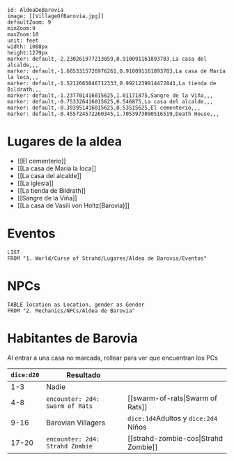 ```leaflet
id: AldeaDeBarovia 
image: [[VillageOfBarovia.jpg]]
defaultZoom: 9
minZoom:9
maxZoom:10
unit: feet
width: 1008px
height:1279px
marker: default,-2.230261977213859,0.910091161893783,La casa del alcalde,,,
marker: default,-1.6853315726976261,0.910091161893783,La casa de María la loca,,,
marker: default,-1.5212665046712333,0.9921239914472841,La tienda de Bildrath,,,
marker: default,-1.237701416015625,1.01171875,Sangre de la Viña,,,
marker: default,-0.753326416015625,0.546875,La casa del alcalde,,,
marker: default,-0.393951416015625,0.53515625,El cementerio,,,
marker: default,-0.455724572260345,1.7053973090516519,Death House,,,
```


# Lugares de la aldea
- [[El cementerio]]
- [[La casa de María la loca]]
- [[La casa del alcalde]]
- [[La iglesia]]
- [[La tienda de Bildrath]]
- [[Sangre de la Viña]]
- [[La casa de Vasili von Holtz(Barovia)]]
# Eventos
```dataview
LIST
FROM "1. World/Curse of Strahd/Lugares/Aldea de Barovia/Eventos"
```
# NPCs
```dataview
TABLE location as Location, gender as Gender
FROM "2. Mechanics/NPCs/Aldea de Barovia"
```

# Habitantes de Barovia
Al entrar a una casa no marcada, rollear para ver que encuentran los PCs

| `dice:d20` | Resultado                       |                                      |
| ---------- | ------------------------------- | ------------------------------------ |
| 1-3        | Nadie                           |                                      |
| 4-8        | `encounter: 2d4: Swarm of Rats` | [[swarm-of-rats\|Swarm of Rats]]     |
| 9-16       | Barovian Villagers              | `dice:1d4`Adultos y `dice:2d4` Niños |
| 17-20      | `encounter: 2d4: Strahd Zombie` | [[strahd-zombie-cos\|Strahd Zombie]] |
